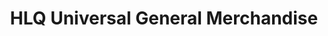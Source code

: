 ---
title: "HLQ Universal General Merchandise"
url: /laoag/hlq-universal-general-merchandise/
shop: hardware
---